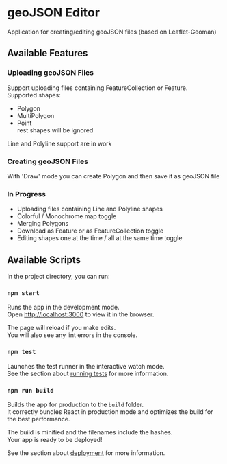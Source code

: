 # geoJSON Editor

Application for creating/editing geoJSON files (based on Leaflet-Geoman)

## Available Features

### Uploading geoJSON Files

Support uploading files containing FeatureCollection or Feature.\
Supported shapes:

- Polygon
- MultiPolygon
- Point\
  rest shapes will be ignored

Line and Polyline support are in work

### Creating geoJSON Files

With 'Draw' mode you can create Polygon and then save it as geoJSON file

### In Progress

- Uploading files containing Line and Polyline shapes
- Colorful / Monochrome map toggle
- Merging Polygons
- Download as Feature or as FeatureCollection toggle
- Editing shapes one at the time / all at the same time toggle

## Available Scripts

In the project directory, you can run:

### `npm start`

Runs the app in the development mode.\
Open [http://localhost:3000](http://localhost:3000) to view it in the browser.

The page will reload if you make edits.\
You will also see any lint errors in the console.

### `npm test`

Launches the test runner in the interactive watch mode.\
See the section about [running tests](https://facebook.github.io/create-react-app/docs/running-tests) for more information.

### `npm run build`

Builds the app for production to the `build` folder.\
It correctly bundles React in production mode and optimizes the build for the best performance.

The build is minified and the filenames include the hashes.\
Your app is ready to be deployed!

See the section about [deployment](https://facebook.github.io/create-react-app/docs/deployment) for more information.
